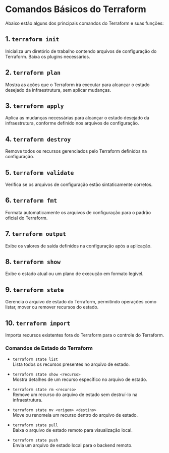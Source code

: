 # Comandos Básicos do Terraform

Abaixo estão alguns dos principais comandos do Terraform e suas funções:

## 1. `terraform init`
Inicializa um diretório de trabalho contendo arquivos de configuração do Terraform. Baixa os plugins necessários.

## 2. `terraform plan`
Mostra as ações que o Terraform irá executar para alcançar o estado desejado da infraestrutura, sem aplicar mudanças.

## 3. `terraform apply`
Aplica as mudanças necessárias para alcançar o estado desejado da infraestrutura, conforme definido nos arquivos de configuração.

## 4. `terraform destroy`
Remove todos os recursos gerenciados pelo Terraform definidos na configuração.

## 5. `terraform validate`
Verifica se os arquivos de configuração estão sintaticamente corretos.

## 6. `terraform fmt`
Formata automaticamente os arquivos de configuração para o padrão oficial do Terraform.

## 7. `terraform output`
Exibe os valores de saída definidos na configuração após a aplicação.

## 8. `terraform show`
Exibe o estado atual ou um plano de execução em formato legível.

## 9. `terraform state`
Gerencia o arquivo de estado do Terraform, permitindo operações como listar, mover ou remover recursos do estado.

## 10. `terraform import`
Importa recursos existentes fora do Terraform para o controle do Terraform.



### Comandos de Estado do Terraform

- `terraform state list`  
  Lista todos os recursos presentes no arquivo de estado.

- `terraform state show <recurso>`  
  Mostra detalhes de um recurso específico no arquivo de estado.

- `terraform state rm <recurso>`  
  Remove um recurso do arquivo de estado sem destruí-lo na infraestrutura.

- `terraform state mv <origem> <destino>`  
  Move ou renomeia um recurso dentro do arquivo de estado.

- `terraform state pull`  
  Baixa o arquivo de estado remoto para visualização local.

- `terraform state push`  
  Envia um arquivo de estado local para o backend remoto.